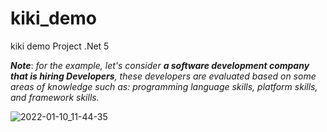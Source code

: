 # kiki_demo
kiki demo Project   .Net 5

***Note***: *for the example, let's consider **a software development company that is hiring Developers**,
these developers are evaluated based on some areas of knowledge such as: programming language skills, platform skills, and framework skills.*


![2022-01-10_11-44-35](https://user-images.githubusercontent.com/74734491/148765514-37bdca4d-90c4-442b-a68c-5bf160d9c022.jpg)
